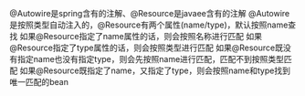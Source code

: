 @Autowire是spring含有的注解、@Resource是javaee含有的注解
@Autowire是按照类型自动注入的，@Resource有两个属性(name/type)，默认按照name查找
    如果@Resource指定了name属性的话，则会按照名称进行匹配
    如果@Resource指定了type属性的话，则会按照类型进行匹配
    如果@Resource既没有指定name也没有指定type，则会先按照name进行匹配，匹配不到按照类型匹配
    如果@Resource既指定了name，又指定了type，则会按照name和type找到唯一匹配的bean